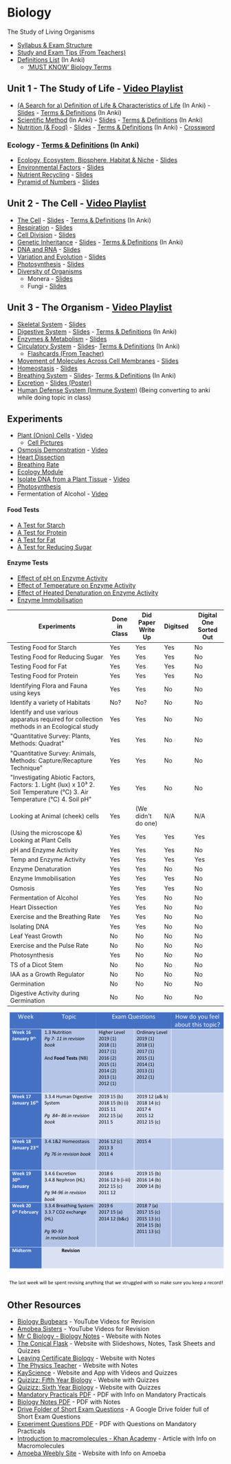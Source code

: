 # Biology

The Study of Living Organisms
- [Syllabus & Exam Structure](syllabus-and-exam-structure.md) <!--No Anki-->
- [Study and Exam Tips (From Teachers)](tips.md) <!--No Anki-->
- [Definitions List](terms-and-definitions/biology-definitions.pdf) (In Anki)
  - [‘MUST KNOW’ Biology Terms](terms-and-definitions/need-to-know-definitions.pdf) <!--No Anki-->
## Unit 1 - The Study of Life - [Video Playlist](https://youtube.com/playlist?list=PLgPhtu6xzA1cwFwOLbYpxJTaJbUdZiC8O)
- [(A Search for a) Definition of Life & Characteristics of Life](unit-1/a-search-for-a-definition-of-life.md) (In Anki) - [Slides](slides/unit-1/characteristics-of-life.pdf) - [Terms & Definitions](terms-and-definitions/unit-1/characteristics-of-life.md) (In Anki)
- [Scientific Method](unit-1/scientific-method.md) (In Anki) - [Slides](slides/unit-1/scientific-method.pdf) - [Terms & Definitions](terms-and-definitions/unit-1/scientific-method.md) (In Anki)
- [Nutrition (& Food)](unit-1/nutrition.md) - [Slides](slides/unit-1/nutrition.pdf) - [Terms & Definitions](terms-and-definitions/unit-1/nutrition.md) (In Anki) - [Crossword](other/nutrition-crossword.pdf)
### Ecology - [Terms & Definitions](terms-and-definitions/unit-1/ecology.md) (In Anki)
- [Ecology, Ecosystem, Biosphere, Habitat & Niche](unit-1/ecology-ecosystem-biosphere-habitiat-and-niche.md) - [Slides](slides/unit-1/ecology-ecosystem-biosphere-habitat-&-niche.pdf)
- [Environmental Factors](unit-1/environmental-factors.md) - [Slides](slides/unit-1/environmental-factors.pdf)
- [Nutrient Recycling](unit-1/nutrient-recycling.md) - [Slides](slides/unit-1/nutrient-recycling.pdf)
- [Pyramid of Numbers](unit-1/pyramid-of-numbers.md) - [Slides](slides/unit-1/pyramid-of-numbers.pdf)

## Unit 2 - The Cell - [Video Playlist](https://youtube.com/playlist?list=PLgPhtu6xzA1dnBCtGOPCN-ak7TARs-wu1)
- [The Cell](unit-2/the-cell.md) - [Slides](slides/unit-2/the-cell.pdf) - [Terms & Definitions](terms-and-definitions/unit-2/the-cell.md) (In Anki)
- [Respiration](unit-2/respiration.md) - [Slides](slides/unit-2/respiration.pdf)
- [Cell Division](unit-2/cell-division.md) - [Slides](slides/unit-2/cell-division.pdf)
- [Genetic Inheritance](unit-2/genetic-inheritance.md) - [Slides](slides/unit-2/genetic-inheritance.pdf) - [Terms & Definitions](terms-and-definitions/unit-2/genetics.md) (In Anki)
- [DNA and RNA](unit-2/dna.md) - [Slides](slides/unit-2/dna.pdf)
- [Variation and Evolution](unit-2/variation.md) - [Slides](slides/unit-2/variation.pdf)
- [Photosynthesis](unit-2/photosynthesis.md) - [Slides](slides/unit-2/photosynthesis.pdf)
- [Diversity of Organisms](unit-2/diversity-of-organisms.md)
  - Monera - [Slides](slides/unit-2/monera.pdf)
  - Fungi - [Slides](slides/unit-2/fungi.pdf)

## Unit 3 - The Organism - [Video Playlist](https://youtube.com/playlist?list=PLgPhtu6xzA1f_J5DHWRNb_mcZw_2pYtO8)
- [Skeletal System](unit-3/skeletal-system.md) - [Slides](slides/unit-3/skeletal-system.pdf)
- [Digestive System](unit-3/digestive-system.md) - [Slides](slides/unit-3/digestive-system.pdf) - [Terms & Definitions](terms-and-definitions/unit-3/digestive-system.md) (In Anki)
- [Enzymes & Metabolism](unit-3/enzymes-and-metabolism.md) - [Slides](slides/unit-3/enzymes-and-metabolism.pdf)
- [Circulatory System](unit-3/circulatory-system.md) - [Slides](slides/unit-3/circulatory-system.pdf)- [Terms & Definitions](terms-and-definitions/unit-3/circulatory-system.md) (In Anki)
  - [Flashcards (From Teacher)](unit-3/circulatory-system.md#flashcards-from-teacher)
- [Movement of Molecules Across Cell Membranes](unit-3/movement-of-molecules-across-cell-membranes.md) - [Slides](slides/unit-3/movement-of-molecules-across-cell-membranes.pdf)
- [Homeostasis](unit-3/homeostasis.md) - [Slides](slides/unit-3/homeostasis.pdf)
- [Breathing System](unit-3/breathing-system.md) - [Slides](slides/unit-3/breathing-system.pdf)- [Terms & Definitions](terms-and-definitions/unit-3/breathing-system.md) (In Anki)
- [Excretion](unit-3/excretion.md) - [Slides (Poster)](slides/unit-3/excretion.pdf)
- [Human Defense System (Immune System)](unit-3/human-defense-system.md) (Being converting to anki while doing topic in class)
## Experiments
- [Plant (Onion) Cells](experiments/plant-onion-cells.md) - [Video](https://youtu.be/uEnyHL9yBsI)
    - [Cell Pictures](experiments/plant-onion-cells/cell-pictures/cell-pictures.md)
- [Osmosis Demonstration](experiments/osmosis-demonstration.md) - [Video](https://youtu.be/atf1npo1IOA)
- [Heart Dissection](experiments/heart-dissection.md)
- [Breathing Rate](experiments/breathing-rate.md)
- [Ecology Module](experiments/ecology-module.md)
- [Isolate DNA from a Plant Tissue](experiments/isolating-dna.md) - [Video](https://youtu.be/hDV7EhINZww)
- [Photosynthesis](experiments/photosynthesis.md)
- Fermentation of Alcohol - [Video](https://youtu.be/yTnQrh36S58)
#### Food Tests
- [A Test for Starch](experiments/food-tests/starch.md)
- [A Test for Protein](experiments/food-tests/protein.md)
- [A Test for Fat](experiments/food-tests/fat.md)
- [A Test for Reducing Sugar](experiments/food-tests/reducing-sugar.md)
#### Enzyme Tests
- [Effect of pH on Enzyme Activity](experiments/enzyme-tests/pH-enzyme.md)
- [Effect of Temperature on Enzyme Activity](experiments/enzyme-tests/temperature-enzyme.md)
- [Effect of Heated Denaturation on Enzyme Activity](experiments/enzyme-tests/enzyme-immobilisation.md)
- [Enzyme Immobilisation](experiments/enzyme-tests/enzyme-immobilisation.md)

| Experiments                                                                               | Done in Class | Did Paper Write Up | Digitsed | Digital One Sorted Out |
|-------------------------------------------------------------------------------------------|---------------|--------------------|----------|-|
| Testing Food for Starch                                                                   | Yes           | Yes                 | Yes     | No |
| Testing Food for Reducing Sugar                                                           | Yes           | Yes                 | Yes     | No |
| Testing Food for Fat                                                                      | Yes           | Yes                 | Yes     | No |
| Testing Food for Protein                                                                  | Yes           | Yes                 | Yes     | No |
| Identifying Flora and Fauna using keys                                                    | Yes           | Yes                 | No      | No |
| Identify a variety of Habitats                                                            | No?           | No?                 | No      | No |
| Identify and use various apparatus required for collection methods in an Ecological study | Yes           | Yes                 | No      | No |
| "Quantitative Survey: Plants, Methods: Quadrat"                                           | Yes           | Yes                 | No      | No |
| "Quantitative Survey: Animals, Methods: Capture/Recapture Technique"                      | Yes           | Yes                 | No      | No |
| "Investigating Abiotic Factors, Factors: 1. Light (lux) x 10³ 2. Soil Temperature (°C) 3. Air Temperature (°C) 4. Soil pH" | Yes | Yes | No | No |
| Looking at Animal (cheek) cells                                                           | Yes           | (We didn't do one)  | N/A     | N/A |
| (Using the microscope &) Looking at Plant Cells                                           | Yes           | Yes                 | Yes     | Yes |
| pH and Enzyme Activity                                                                    | Yes           | Yes                 | Yes     | No |
| Temp and Enzyme Activity                                                                  | Yes           | Yes                 | Yes     | Yes |
| Enzyme Denaturation                                                                       | Yes           | Yes                 | No      | No |
| Enzyme Immobilisation                                                                     | Yes           | Yes                 | Yes     | No |
| Osmosis                                                                                   | Yes           | Yes                 | Yes     | No |
| Fermentation of Alcohol                                                                   | Yes           | Yes                 | No      | No | 
| Heart Dissection                                                                          | Yes           | Yes                 | No      | No |
| Exercise and the Breathing Rate                                                           | Yes           | Yes                 | No      | No |
| Isolating DNA                                                                             | Yes           | Yes                 | No      | No |
| Leaf Yeast Growth                                                                         | No            | No                  | No      | No |
| Exercise and the Pulse Rate                                                               | No            | No                  | No      | No |
| Photosynthesis                                                                            | Yes           | No                  | No      | No |
| TS of a Dicot Stem                                                                        | No            | No                  | No      | No |
| IAA as a Growth Regulator                                                                 | No            | No                  | No      | No |
| Germination                                                                               | No            | No                  | No      | No |
| Digestive Activity during Germination                                                     | No            | No                  | No      | No |

<!--
# Info on Piece of paper in folder, that I don't know what it is from

4 Steps:

1. Isolation of DNA
2. Cutting of DNA with DNA digest systems
3. Separation of fragments on basis of size
4. Comparison of resulting profiles

To make things easier, DNA provided has been already cut
-->

![Revision Sheet](biology-revision.png)

## Other Resources
- [Biology Bugbears](https://www.youtube.com/channel/UCGuBY43N719wlQ0e17nbKRQ) - YouTube Videos for Revision
- [Amobea Sisters](https://www.youtube.com/c/AmoebaSisters) - YouTube Videos for Revision
- [Mr C Biology - Biology Notes](https://www.mrcbiology.com/) - Website with Notes
- [The Conical Flask](https://www.theconicalflask.ie/biology/) - Website with Slideshows, Notes, Task Sheets and Quizzes
- [Leaving Certificate Biology](http://leavingbio.net/) - Website with Notes
- [The Physics Teacher](http://www.thephysicsteacher.ie/leavingcertbiologyhome.html) - Website with Notes
- [KayScience](https://www.kayscience.com/) - Website and App with Videos and Quizzes
- [Quizizz: Fifth Year Biology](https://quizizz.com/collection/5e78a0adb76b3d001b933f57) - Website with Quizzes
- [Quizizz: Sixth Year Biology](https://quizizz.com/collection/5e78cd35d09a7e001b6d411f) - Website with Quizzes
- [Mandatory Practicals PDF](https://drive.google.com/file/d/1-kZJGofIF_fgtbLLgysl2bXfHJsUGoIR/view) - PDF with Info on Mandatory Practicals
- [Biology Notes PDF](https://drive.google.com/file/d/1vCKGg53VXN_6mu1CWFtk6oz-Kx5f7wJG/view) - PDF with Notes
- [Drive Folder of Short Exam Questions](https://drive.google.com/drive/folders/1T-OjSWuZksZHZ6GoPKHa7YyjJHPH-NFG) - A Google Drive folder full of Short Exam Questions
- [Experiment Questions PDF](https://drive.google.com/file/d/1y_wheYdWDrZucSNYjsZfFJx0adBDgxXF/view) - PDF with Questions on Mandatory Practicals
- [Introduction to macromolecules - Khan Academy](https://www.khanacademy.org/science/biology/macromolecules/introduction-to-macromolecues/a/introduction-to-macromolecules) - Article with Info on Macromolecules
- [Amoeba Weebly Site](http://questjoey.weebly.com/index.html) - Website with Info on Amoeba
